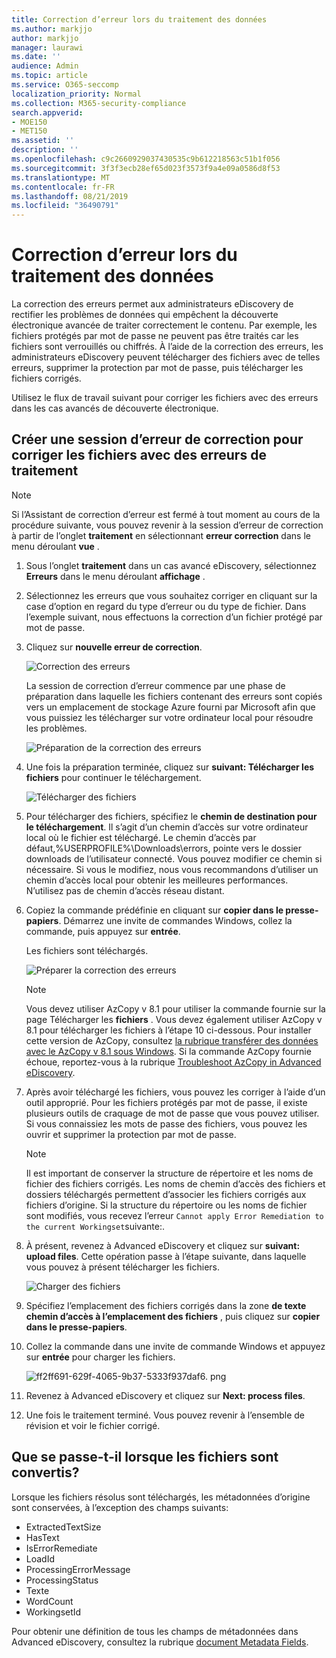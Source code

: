 ```yaml
---
title: Correction d’erreur lors du traitement des données
ms.author: markjjo
author: markjjo
manager: laurawi
ms.date: ''
audience: Admin
ms.topic: article
ms.service: O365-seccomp
localization_priority: Normal
ms.collection: M365-security-compliance
search.appverid:
- MOE150
- MET150
ms.assetid: ''
description: ''
ms.openlocfilehash: c9c2660929037430535c9b612218563c51b1f056
ms.sourcegitcommit: 3f3f3ecb28ef65d023f3573f9a4e09a0586d8f53
ms.translationtype: MT
ms.contentlocale: fr-FR
ms.lasthandoff: 08/21/2019
ms.locfileid: "36490791"
---
```

# <a name="error-remediation-when-processing-data"></a>Correction d’erreur lors du traitement des données

La correction des erreurs permet aux administrateurs eDiscovery de rectifier les problèmes de données qui empêchent la découverte électronique avancée de traiter correctement le contenu. Par exemple, les fichiers protégés par mot de passe ne peuvent pas être traités car les fichiers sont verrouillés ou chiffrés. À l’aide de la correction des erreurs, les administrateurs eDiscovery peuvent télécharger des fichiers avec de telles erreurs, supprimer la protection par mot de passe, puis télécharger les fichiers corrigés.

Utilisez le flux de travail suivant pour corriger les fichiers avec des erreurs dans les cas avancés de découverte électronique.

## <a name="create-an-error-remediation-session-to-remediate-files-with-processing-errors"></a>Créer une session d’erreur de correction pour corriger les fichiers avec des erreurs de traitement

>[!NOTE]
>Si l’Assistant de correction d’erreur est fermé à tout moment au cours de la procédure suivante, vous pouvez revenir à la session d’erreur de correction à partir de l’onglet **traitement** en sélectionnant **erreur correction** dans le menu déroulant **vue** .

1. Sous l’onglet **traitement** dans un cas avancé eDiscovery, sélectionnez **Erreurs** dans le menu déroulant **affichage** .

2. Sélectionnez les erreurs que vous souhaitez corriger en cliquant sur la case d’option en regard du type d’erreur ou du type de fichier.  Dans l’exemple suivant, nous effectuons la correction d’un fichier protégé par mot de passe.

3. Cliquez sur **nouvelle erreur de correction**.

    ![Correction des erreurs](../media/8c2faf1a-834b-44fc-b418-6a18aed8b81a.png)

    La session de correction d’erreur commence par une phase de préparation dans laquelle les fichiers contenant des erreurs sont copiés vers un emplacement de stockage Azure fourni par Microsoft afin que vous puissiez les télécharger sur votre ordinateur local pour résoudre les problèmes.

    ![Préparation de la correction des erreurs](../media/390572ec-7012-47c4-a6b6-4cbb5649e8a8.png)

4. Une fois la préparation terminée, cliquez sur **suivant: Télécharger les fichiers** pour continuer le téléchargement.

    ![Télécharger des fichiers](../media/6ac04b09-8e13-414a-9e24-7c75ba586363.png)

5. Pour télécharger des fichiers, spécifiez le **chemin de destination pour le téléchargement**. Il s’agit d’un chemin d’accès sur votre ordinateur local où le fichier est téléchargé.  Le chemin d’accès par défaut,%USERPROFILE%\Downloads\errors, pointe vers le dossier downloads de l’utilisateur connecté. Vous pouvez modifier ce chemin si nécessaire. Si vous le modifiez, nous vous recommandons d’utiliser un chemin d’accès local pour obtenir les meilleures performances. N’utilisez pas de chemin d’accès réseau distant.

6. Copiez la commande prédéfinie en cliquant sur **copier dans le presse-papiers**. Démarrez une invite de commandes Windows, collez la commande, puis appuyez sur **entrée**.  

    Les fichiers sont téléchargés.

    ![Préparer la correction des erreurs](../media/f364ab4d-31c5-4375-b69f-650f694a2f69.png)

    > [!NOTE]
    > Vous devez utiliser AzCopy v 8.1 pour utiliser la commande fournie sur la page Télécharger les **fichiers** . Vous devez également utiliser AzCopy v 8.1 pour télécharger les fichiers à l’étape 10 ci-dessous. Pour installer cette version de AzCopy, consultez [la rubrique transférer des données avec le AzCopy v 8.1 sous Windows](https://docs.microsoft.com/previous-versions/azure/storage/storage-use-azcopy). Si la commande AzCopy fournie échoue, reportez-vous à la rubrique [Troubleshoot AzCopy in Advanced eDiscovery](troubleshooting-azcopy.md).

7. Après avoir téléchargé les fichiers, vous pouvez les corriger à l’aide d’un outil approprié. Pour les fichiers protégés par mot de passe, il existe plusieurs outils de craquage de mot de passe que vous pouvez utiliser. Si vous connaissiez les mots de passe des fichiers, vous pouvez les ouvrir et supprimer la protection par mot de passe.
    > [!NOTE]
    > Il est important de conserver la structure de répertoire et les noms de fichier des fichiers corrigés. Les noms de chemin d’accès des fichiers et dossiers téléchargés permettent d’associer les fichiers corrigés aux fichiers d’origine.  Si la structure du répertoire ou les noms de fichier sont modifiés, vous recevez l’erreur `Cannot apply Error Remediation to the current Workingset`suivante:.

8. À présent, revenez à Advanced eDiscovery et cliquez sur **suivant: upload files**.  Cette opération passe à l’étape suivante, dans laquelle vous pouvez à présent télécharger les fichiers.

    ![Charger des fichiers](../media/af3d8617-1bab-4ecd-8de0-22e53acba240.png)

9. Spécifiez l’emplacement des fichiers corrigés dans la zone **de texte chemin d’accès à l’emplacement des fichiers** , puis cliquez sur **copier dans le presse-papiers**.

10. Collez la commande dans une invite de commande Windows et appuyez sur **entrée** pour charger les fichiers.

    ![ff2ff691-629f-4065-9b37-5333f937daf6. png](../media/ff2ff691-629f-4065-9b37-5333f937daf6.png)

11. Revenez à Advanced eDiscovery et cliquez sur **Next: process files**.

12. Une fois le traitement terminé. Vous pouvez revenir à l’ensemble de révision et voir le fichier corrigé.

## <a name="what-happens-when-files-are-remediated"></a>Que se passe-t-il lorsque les fichiers sont convertis?

Lorsque les fichiers résolus sont téléchargés, les métadonnées d’origine sont conservées, à l’exception des champs suivants: 

- ExtractedTextSize
- HasText
- IsErrorRemediate
- LoadId
- ProcessingErrorMessage
- ProcessingStatus
- Texte
- WordCount
- WorkingsetId

Pour obtenir une définition de tous les champs de métadonnées dans Advanced eDiscovery, consultez la rubrique [document Metadata Fields](document-metadata-fields.md).
